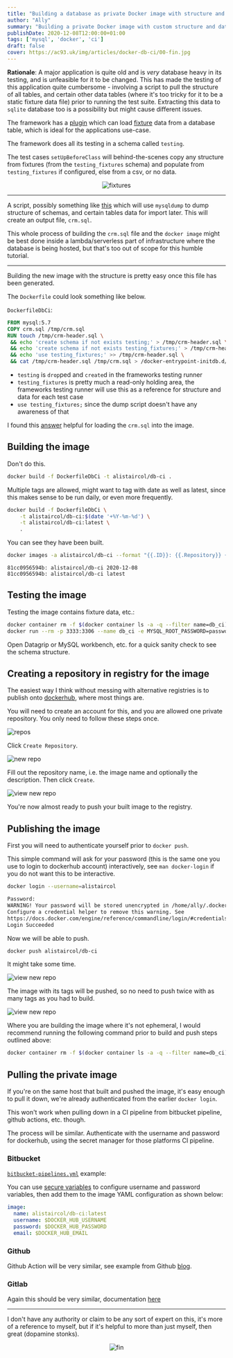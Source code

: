 ```yaml
---
title: "Building a database as private Docker image with structure and data for CI"
author: "Ally"
summary: "Building a private Docker image with custom structure and data, for a legacy app for a slightly easier CI pipeline"
publishDate: 2020-12-08T12:00:00+01:00
tags: ['mysql', 'docker', 'ci']
draft: false
cover: https://ac93.uk/img/articles/docker-db-ci/00-fin.jpg
---
```


**Rationale**: A major application is quite old and is *very* database heavy in its testing, and is unfeasible for it to be changed.
This has made the testing of this application quite cumbersome - involving a script to pull the structure of all tables,
and certain other data tables (where it's too tricky for it to be a static fixture data file) prior to running the test suite. Extracting this data to `sqlite` database too is a
possibility but might cause different issues.

The framework has a [plugin](https://github.com/lorenzo/cakephp-fixturize) which can load [fixture](https://phpunit.readthedocs.io/en/9.3/fixtures.html) data from a database table, which is ideal for the applications use-case.

The framework does all its testing in a schema called `testing`.
 
The test cases `setUpBeforeClass` will behind-the-scenes copy any structure from fixtures (from the `testing_fixtures` schema) and populate from `testing_fixtures` if configured, else from a csv, or no data.

<center>

![fixtures](/img/articles/docker-db-ci/fixtures.png)

</center>

---

A script, possibly something like [this](https://gist.github.com/alistaircol/7dac533f056cec38cd19b2571a52e4a0) which will use `mysqldump` to dump structure of schemas, and certain tables data for import later. This will create an output file, `crm.sql`.

This whole process of building the `crm.sql` file and the `docker image` might be best done inside a lambda/serverless part of infrastructure where the database is being hosted, but that's too out of scope for this humble tutorial.

---

Building the new image with the structure is pretty easy once this file has been generated.

The `Dockerfile` could look something like below.

`DockerfileDbCi`:

```dockerfile {hl_lines=[4,5,6,7]}
FROM mysql:5.7
COPY crm.sql /tmp/crm.sql
RUN touch /tmp/crm-header.sql \
 && echo 'create schema if not exists testing;' > /tmp/crm-header.sql \
 && echo 'create schema if not exists testing_fixtures;' > /tmp/crm-header.sql \
 && echo 'use testing_fixtures;' >> /tmp/crm-header.sql \
 && cat /tmp/crm-header.sql /tmp/crm.sql > /docker-entrypoint-initdb.d/crm.sql
```

* `testing` is `drop`ped and `create`d in the frameworks testing runner
* `testing_fixtures` is pretty much a read-only holding area, the frameworks testing runner will use this as a reference for structure and data for each test case 
* `use testing_fixtures;` since the dump script doesn't have any awareness of that

I found this [answer](https://serverfault.com/a/915845/530593) helpful for loading the `crm.sql` into the image.

## Building the image

Don't do this.

```bash
docker build -f DockerfileDbCi -t alistaircol/db-ci .
```

Multiple tags are allowed, might want to tag with date as well as latest, since this makes sense to be run daily, or even more frequently.

```bash
docker build -f DockerfileDbCi \
    -t alistaircol/db-ci:$(date '+%Y-%m-%d') \
    -t alistaircol/db-ci:latest \
    .
```

You can see they have been built.

```bash
docker images -a alistaircol/db-ci --format "{{.ID}}: {{.Repository}} {{.Tag}}"
```

```text
81cc0956594b: alistaircol/db-ci 2020-12-08
81cc0956594b: alistaircol/db-ci latest
```

## Testing the image

Testing the image contains fixture data, etc.:

```bash
docker container rm -f $(docker container ls -a -q --filter name=db_ci) 2>/dev/null
docker run --rm -p 3333:3306 --name db_ci -e MYSQL_ROOT_PASSWORD=password alistaircol/db-ci:latest
```

Open Datagrip or MySQL workbench, etc. for a quick sanity check to see the schema structure.

## Creating a repository in registry for the image

The easiest way I think without messing with alternative registries is to publish onto [dockerhub](https://hub.docker.com), where most things are.

You will need to create an account for this, and you are allowed one private repository. You only need to follow these steps once.

![repos](/img/articles/docker-db-ci/01-dockerhub-repos.png)

Click `Create Repository`.

![new repo](/img/articles/docker-db-ci/02-new-repo.png)

Fill out the repository name, i.e. the image name and optionally the description. Then click `Create`.

![view new repo](/img/articles/docker-db-ci/03-view-empty-repo.png)

You're now almost ready to push your built image to the registry.

## Publishing the image

First you will need to authenticate yourself prior to `docker push`.

This simple command will ask for your password (this is the same one you use to login to dockerhub account) interactively, see `man docker-login` if you do not want this to be interactive.

```bash
docker login --username=alistaircol

Password: 
WARNING! Your password will be stored unencrypted in /home/ally/.docker/config.json.
Configure a credential helper to remove this warning. See
https://docs.docker.com/engine/reference/commandline/login/#credentials-store
Login Succeeded
```

Now we will be able to push.

```bash
docker push alistaircol/db-ci
```

It might take some time.

![view new repo](/img/articles/docker-db-ci/04-docker-push.png)

The image with its tags will be pushed, so no need to push twice with as many tags as you had to build.

![view new repo](/img/articles/docker-db-ci/05-dockerhub-tags.png)

Where you are building the image where it's not ephemeral, I would recommend running the following command prior to build and push steps outlined above:

```bash
docker container rm -f $(docker container ls -a -q --filter name=db_ci) 2>/dev/null
```

## Pulling the private image

If you're on the same host that built and pushed the image, it's easy enough to pull it down, we're already authenticated from the earlier `docker login`.

This won't work when pulling down in a CI pipeline from bitbucket pipeline, github actions, etc. though.

The process will be similar. Authenticate with the username and password for dockerhub, using the secret manager for those platforms CI pipeline.

### Bitbucket

[`bitbucket-pipelines.yml`](https://support.atlassian.com/bitbucket-cloud/docs/use-docker-images-as-build-environments/) example:

You can use [secure variables](https://confluence.atlassian.com/bitbucket/variables-in-pipelines-794502608.html) to configure username and password variables, then add them to the image YAML configuration as shown below:

```yaml
image:
  name: alistaircol/db-ci:latest
  username: $DOCKER_HUB_USERNAME
  password: $DOCKER_HUB_PASSWORD
  email: $DOCKER_HUB_EMAIL
```

### Github

Github Action will be very similar, see example from Github [blog](https://github.blog/changelog/2020-09-24-github-actions-private-registry-support-for-job-and-service-containers/).

### Gitlab

Again this should be very similar, documentation [here](https://docs.gitlab.com/ee/ci/docker/using_docker_images.html#define-an-image-from-a-private-container-registry)

---

I don't have any authority or claim to be any sort of expert on this, it's more of a reference to myself, but if it's helpful to more than just myself, then great (dopamine stonks).

<center>

![fin](/img/articles/docker-db-ci/00-fin.jpg)

</center>
